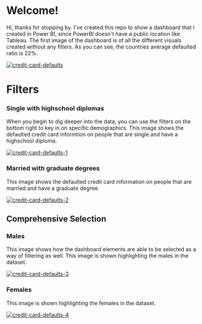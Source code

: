 ﻿# Welcome!

Hi, thanks for stopping by. I've created this repo to show a dashboard that I created in Power BI, since PowerBI doesn't have a public location like Tableau. The first image of the dashboard is of all the different visuals created without any filters. As you can see, the countries average defaulted ratio is 22%.

<a href="https://ibb.co/NCNYSyn"><img src="https://i.ibb.co/PjWCQ6z/credit-card-defaults.jpg" alt="credit-card-defaults" border="0"></a>

# Filters

### Single with highschool diplomas
When you begin to dig deeper into the data, you can use the filters on the bottom right to key in on specific demographics. This image shows the defaulted credit card informtion on people that are single and have a highschool diploma.

<a href="https://ibb.co/DfPb2MW"><img src="https://i.ibb.co/hFxMzd9/credit-card-defaults-1.jpg" alt="credit-card-defaults-1" border="0"></a>

### Married with graduate degrees

This image shows the defaulted credit card information on people that are married and have a graduate degree.

<a href="https://ibb.co/8MjKYmy"><img src="https://i.ibb.co/BLgznfh/credit-card-defaults-2.jpg" alt="credit-card-defaults-2" border="0"></a>

## Comprehensive Selection

### Males
This image shows how the dashboard elements are able to be selected as a way of filtering as well. This image is shown highlighting the males in the dataset.

<a href="https://ibb.co/gzRBgfQ"><img src="https://i.ibb.co/0hGdJ61/credit-card-defaults-3.jpg" alt="credit-card-defaults-3" border="0"></a>

### Females
This image is shown highlighting the females in the dataset.

<a href="https://ibb.co/YcNktZt"><img src="https://i.ibb.co/X7Wsz8z/credit-card-defaults-4.jpg" alt="credit-card-defaults-4" border="0"></a>
